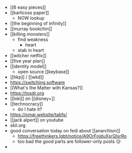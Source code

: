 - [[6 easy pieces]]
- [[karlicoss paper]]
	- NOW lookup
- [[the beginning of infinity]]
- [[murray bookchin]]
- [[killing monsters]]
	- find weakness
		- heart
	- stab in heart
- [[witcher netflix]]
- [[five year plan]]
- [[identity model]]
	- open source [[keybase]]
- [[hkp]] / [[wkd]]
- https://switching.software
- [[What's the Matter with Kansas?]]
- https://tosdr.org
- [[loki]] on [[disney+]]
- [[technocracy]]
	- do I hate it?
- https://omar.website/tabfs/
- [[jack alpert]] on youtube
- skil.org
- good conversation today on fedi about [[anarchism]]
	- https://freethinkers.lgbt/notice/A9OrFojduXsrQIsrRo
	- too bad the good parts are follower-only posts 😥
-